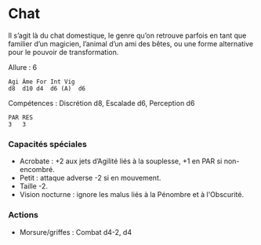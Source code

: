 # Chat
Il s’agit là du chat domestique, le genre qu’on retrouve parfois en tant que familier d’un magicien, l’animal d’un ami des bêtes, ou une forme alternative pour le pouvoir de transformation.

Allure : 6

	Agi	Âme	For	Int	Vig
	d8	d10	d4	d6 (A)	d6

Compétences : Discrétion d8, Escalade d6, Perception d6

	PAR RES
	3   3

### Capacités spéciales
- Acrobate : +2 aux jets d’Agilité liés à la souplesse, +1 en PAR si non-encombré.
- Petit : attaque adverse -2 si en mouvement.
- Taille -2.
- Vision nocturne : ignore les malus liés à la Pénombre et à l'Obscurité.

### Actions
- Morsure/griffes	: Combat d4-2, d4

